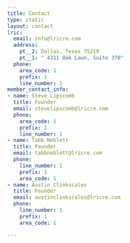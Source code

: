 ```yaml
---
title: Contact
type: static
layout: contact
lric:
  email: info@lricre.com
  address:
    pt__2: Dallas, Texas 75219
    pt__1: " 4311 Oak Lawn, Suite 370"
  phone:
    area_code: 1
    prefix: 1
    line_number: 1
member_contact_info:
- name: Steve Lipscomb
  title: Founder
  email: stevelipscomb@lricre.com
  phone:
    area_code: 1
    prefix: 1
    line_number: 1
- name: Tabb Neblett
  title: Founder
  email: tabbneblett@lricre.com
  phone:
    line_number: 1
    prefix: 1
    area_code: 1
- name: Austin Clinkscales
  title: Founder
  email: austinclinkscales@lricre.com
  phone:
    line_number: 1
    prefix: 1
    area_code: 1

---
```

